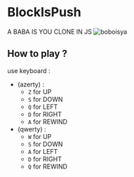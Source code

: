 # BlockIsPush
A BABA IS YOU CLONE IN JS
![boboisya](https://user-images.githubusercontent.com/6181716/151721739-da0e1f99-81a4-49e3-987c-f0d13dd71050.png)
## How to play ?
use keyboard :
- (azerty) :
  - <code>Z</code> for UP
  - <code>S</code> for DOWN
  - <code>Q</code> for LEFT
  - <code>D</code> for RIGHT
  - <code>A</code> for REWIND
- (qwerty) :
  - <code>W</code> for UP
  - <code>S</code> for DOWN
  - <code>A</code> for LEFT
  - <code>D</code> for RIGHT
  - <code>Q</code> for REWIND
    
    
